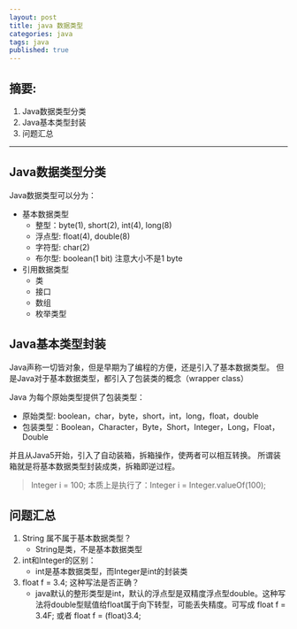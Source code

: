 ```yaml
---
layout: post
title: java 数据类型
categories: java
tags: java
published: true
---
```


## 摘要:

1. Java数据类型分类
2. Java基本类型封装
3. 问题汇总

---

## Java数据类型分类

Java数据类型可以分为：

- 基本数据类型
	- 整型：byte(1), short(2), int(4), long(8)
	- 浮点型: float(4), double(8)
	- 字符型: char(2)
	- 布尔型: boolean(1 bit) 注意大小不是1 byte
- 引用数据类型
	- 类
	- 接口
	- 数组
	- 枚举类型

## Java基本类型封装

Java声称一切皆对象，但是早期为了编程的方便，还是引入了基本数据类型。
但是Java对于基本数据类型，都引入了包装类的概念（wrapper class）

Java 为每个原始类型提供了包装类型： 

- 原始类型: boolean，char，byte，short，int，long，float，double 
- 包装类型：Boolean，Character，Byte，Short，Integer，Long，Float，Double

并且从Java5开始，引入了自动装箱，拆箱操作，使两者可以相互转换。
所谓装箱就是将基本数据类型封装成类，拆箱即逆过程。
 
> Integer i = 100;
> 本质上是执行了：Integer i = Integer.valueOf(100); 

## 问题汇总

1. String 属不属于基本数据类型？
	- String是类，不是基本数据类型
2. int和Integer的区别：
	- int是基本数据类型，而Integer是int的封装类
3. float f = 3.4; 这种写法是否正确？
	- java默认的整形类型是int，默认的浮点型是双精度浮点型double。这种写法将double型赋值给float属于向下转型，可能丢失精度。可写成 float f = 3.4F; 或者 float f = (float)3.4;